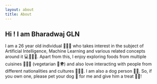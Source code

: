 ```yaml
---
layout: about
title: About
---
```


## Hi ! I am Bharadwaj GLN

 I am a 26 year old individual 🧔🏻‍♂️ who takes interest in the subject of Artificial Intelligence, Machine Learning and various related concepts around it 💻🧑🏻‍💻. Apart from this, I enjoy exploring foods from multiple cuisines 🍕🥐🥗 (vegetarian 🌱🌍) and also love interacting with people from different nationalities and cultures 🙋🏻‍♂️. I am also a dog person 🐕‍🦺. So, if you own one, please pet your dog 🦴 for me and give him a treat 🍗🧆!
